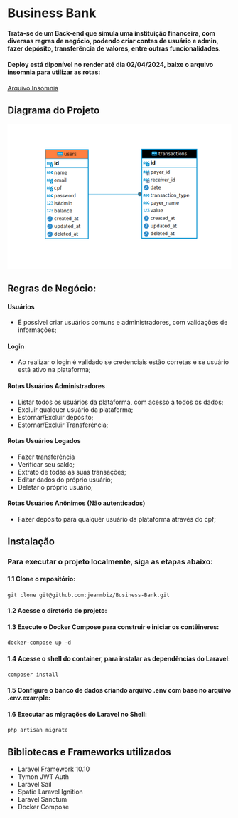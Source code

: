# Business Bank

#### Trata-se de um Back-end que simula uma instituição financeira, com diversas regras de negócio, podendo criar contas de usuário e admin, fazer depósito, transferência de valores, entre outras funcionalidades.

#### Deploy está diponível no render até dia 02/04/2024, baixe o arquivo insomnia para utilizar as rotas:
[Arquivo Insomnia](/public/files/Insomnia_2024-03-02.json)

## Diagrama do Projeto

![diagrama](/public/files/diagram.png)

## Regras de Negócio:

#### Usuários

-   É possível criar usuários comuns e administradores, com validações de informações;

#### Login

-   Ao realizar o login é validado se credenciais estão corretas e se usuário está ativo na plataforma;

#### Rotas Usuários Administradores

-   Listar todos os usuários da plataforma, com acesso a todos os dados;
-   Excluir qualquer usuário da plataforma;
-   Estornar/Excluir depósito;
-   Estornar/Excluir Transferência;

#### Rotas Usuários Logados

-   Fazer transferência
-   Verificar seu saldo;
-   Extrato de todas as suas transações;
-   Editar dados do próprio usuário;
-   Deletar o próprio usuário;

#### Rotas Usuários Anônimos (Não autenticados)
-   Fazer depósito para qualquér usuário da plataforma através do cpf;

## Instalação

### Para executar o projeto localmente, siga as etapas abaixo:

#### 1.1 Clone o repositório:

```
git clone git@github.com:jeanmbiz/Business-Bank.git
```

#### 1.2 Acesse o diretório do projeto:

#### 1.3 Execute o Docker Compose para construir e iniciar os contêineres:

```
docker-compose up -d
```

#### 1.4 Acesse o shell do container, para instalar as dependências do Laravel:

```
composer install
```

#### 1.5 Configure o banco de dados criando arquivo .env com base no arquivo .env.example:

#### 1.6 Executar as migrações do Laravel no Shell:

```
php artisan migrate
```

## Bibliotecas e Frameworks utilizados

-   Laravel Framework 10.10
-   Tymon JWT Auth
-   Laravel Sail
-   Spatie Laravel Ignition
-   Laravel Sanctum
-   Docker Compose
